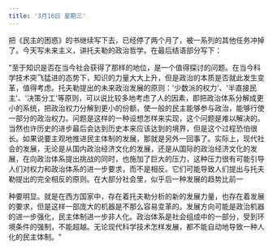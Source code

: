```yaml
---
title: '3月16日 星期三'
---
```


把《民主的困惑》的书继续写下去，已经停了两个月了，被一系列的其他任务冲掉了。今天写未来主义，讲托夫勒的政治哲学。在最后结语部分写下：

"至于知识是否在当今社会获得了那样的地位，是一个值得探讨的问题。在当今科学技术突飞猛进的态势下，知识的力量大大上升，但是政治的本质是否就此发生变革，值得考虑。托夫勒提出的未来政治发展的原则：'少数派的权力'、'半直接民主'、'决策分工'等原则，可以说比较多地考虑了人的因素，即把政治体系分解成更小的系统，把政治权力分解到更小的份额，使一般的民主能够参与政治，能够行使一部分的政治权力。问题是这样的一种设想怎样来实现，这个问题是难以解决的。当然也许历史的进步最后会达到历史本来应该达到的境界，但是这个过程恐怕很长。如果说要主观地推进民主体制的发展，那就是另外一回事了。实际上，现代社会的发展，无论是从国内政治经济文化的发展，还是从国际的政治经济文化的发展，在向政治体系提出挑战的同时，也施加了巨大的压力，这种压力很有可能引导人们对权力和政治体系的进一步要求，而不是相反。它们可能导致人们提出与托夫勒提出的完全相反的原则。在大部分社会里，似乎后一种发展的趋势比前一

种要明显。就是在西方国家中，存在着托夫勒分析的新的发展力量，也存在着发展的要求，但是这样一部庞大的机器是不那么容易变革的。发展方向可能是政治机器的进一步强化，民主体制进一步非人化。政治体系是社会组成中的一部分，受到环境条件的强制，不能超越。无论现代科学技术怎样发展，都不能自动地导致一种人化的民主体制。"

